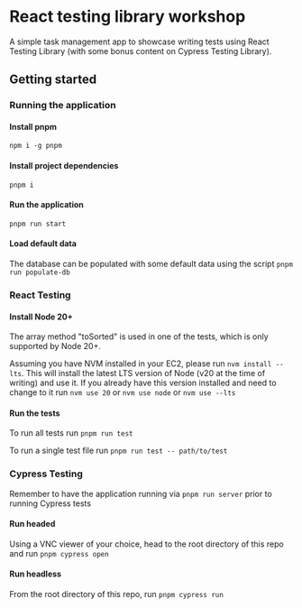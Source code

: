 # React testing library workshop

A simple task management app to showcase writing tests using React Testing Library (with some bonus content on Cypress Testing Library).

## Getting started

### Running the application

#### Install pnpm

`npm i -g pnpm`

#### Install project dependencies

`pnpm i`

#### Run the application

`pnpm run start`

#### Load default data

The database can be populated with some default data using the script `pnpm run populate-db`

### React Testing

#### Install Node 20+

The array method "toSorted" is used in one of the tests, which is only supported by Node 20+.

Assuming you have NVM installed in your EC2, please run `nvm install --lts`. This will install the latest
LTS version of Node (v20 at the time of writing) and use it. If you already have this version installed and
need to change to it run `nvm use 20` or `nvm use node` or `nvm use --lts`

#### Run the tests

To run all tests run `pnpm run test`

To run a single test file run `pnpm run test -- path/to/test`

### Cypress Testing

Remember to have the application running via `pnpm run server` prior to running Cypress tests

#### Run headed

Using a VNC viewer of your choice, head to the root directory of this repo and run `pnpm cypress open`

#### Run headless

From the root directory of this repo, run `pnpm cypress run`

